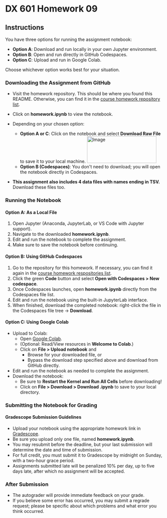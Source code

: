 # DX 601 Homework 09

## Instructions

You have three options for running the assignment notebook:
* **Option A**: Download and run locally in your own Jupyter environment.
* **Option B**: Open and run directly in GitHub Codespaces.
* **Option C**: Upload and run in Google Colab.

Choose whichever option works best for your situation.

### Downloading the Assignment from GitHub

* Visit the homework repository. This should be where you found this README. Otherwise, you can find it in the [course homework repository list](https://github.com/orgs/bu-cds-dx601/repositories).
* Click on **homework.ipynb** to view the notebook.
* Depending on your chosen option:
  * **Option A or C**: Click on the notebook and select **Download Raw File** to save it to your local machine. <img width="221" height="85" alt="Image" src="https://github.com/user-attachments/assets/8d01095a-080b-45e3-98e9-7b1cf3dff054" />
  * **Option B (Codespaces)**: You don't need to download; you will open the notebook directly in Codespaces.

* **This assignment also includes 4 data files with names ending in TSV.** Download these files too.

### Running the Notebook

#### Option A: As a Local File

1. Open Jupyter (Anaconda, JupyterLab, or VS Code with Jupyter support).
2. Navigate to the downloaded **homework.ipynb**.
3. Edit and run the notebook to complete the assignment.
4. Make sure to save the notebook before continuing.

#### Option B: Using GitHub Codespaces

1. Go to the repository for this homework. If necessary, you can find it again in the [course homework respositories list](https://github.com/orgs/bu-cds-dx601/repositories).
2. Click the green **Code** button and select **Open with Codespaces > New codespace**.
3. Once Codespaces launches, open **homework.ipynb** directly from the Codespaces file list.
4. Edit and run the notebook using the built-in JupyterLab interface.
5. When finished, download the completed notebook: right-click the file in the Codespaces file tree → **Download**.

#### Option C: Using Google Colab

* Upload to Colab:
  * Open [Google Colab](https://colab.research.google.com/).
  * (Optional: Read/View resources in **Welcome to Colab**.)
  * Click on **File > Upload notebook** and
    * Browse for your downloaded file, or
    * Bypass the download step specified above and download from GitHub directly.
* Edit and run the notebook as needed to complete the assignment.
* Download the notebook:
  * Be sure to **Restart the Kernel and Run All Cells** before downloading!
  * Click on **File > Download > Download .ipynb** to save to your local directory.

### Submitting the Notebook for Grading

#### Gradescope Submission Guidelines

* Upload your notebook using the appropriate homework link in [Gradescope](https://www.gradescope.com/courses/1064999).
* Be sure you upload only one file, named **homework.ipynb**.
* You may resubmit before the deadline, but your last submission will determine the date and time of submission.
* For full credit, you must submit it to Gradescope by midnight on Sunday, with a two-hour grace period.
* Assignments submitted late will be penalized 10% per day, up to five days late, after which no assignment will be accepted.

### After Submission

* The autograder will provide immediate feedback on your grade.
* If you believe some error has occurred, you may submit a regrade request; please be specific about which problems and what error you think occurred.

